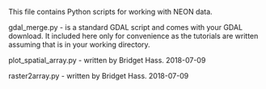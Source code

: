 This file contains Python scripts for working with NEON data.

gdal_merge.py - is a standard GDAL script and comes with your GDAL download. It
included here only for convenience as the tutorials are written assuming that is
in your working directory.

plot_spatial_array.py - written by Bridget Hass. 2018-07-09

raster2array.py - written by Bridget Hass. 2018-07-09

